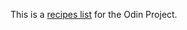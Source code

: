This is a <a href="https://Appletri.github.io/odin-recipes/" rel="nofollow" target="_blank">recipes list</a> for the Odin Project.
